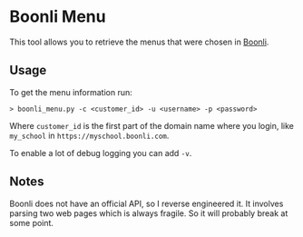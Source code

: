 # Boonli Menu

This tool allows you to retrieve the menus that were chosen in [Boonli](https://boonli.com).

## Usage

To get the menu information run:

    > boonli_menu.py -c <customer_id> -u <username> -p <password>

Where `customer_id` is the first part of the domain name where you login, like `my_school` in `https://myschool.boonli.com`.

To enable a lot of debug logging you can add `-v`.

## Notes

Boonli does not have an official API, so I reverse engineered it. It involves parsing two web pages which is always fragile. So it will probably break at some point.
